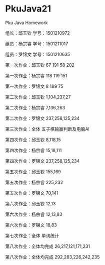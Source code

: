 ﻿# PkuJava21
Pku Java Homework
<html>
<p>组长：邱玉钦  学号：1501210972</p>
<p>组员：杨宗睿  学号：1501211017</p>
<p>组员：罗锦文  学号：1501210635</p>
<p>第一次作业：邱玉钦 67 191 58 202</p>
<p>第一次作业：杨宗睿 118 119 151</p>
<p>第一次作业：罗锦文 8 189 75</p>

<p>第二次作业：邱玉钦 1,104,237,27</p>
<p>第二次作业：杨宗睿 7,136,263</p>
<p>第二次作业：罗锦文 237,258,125,234</p>

<p>第三次作业：全体 五子棋输赢判断及电脑AI</p>

<p>第四次作业：邱玉钦 8,118,15</p>
<p>第四次作业：杨宗睿 15,18,111</p>
<p>第四次作业：罗锦文 237,258,125,234</p>

<p>第五次作业：邱玉钦 155,169</p>
<p>第五次作业：杨宗睿 225,232</p>
<p>第五次作业：罗锦文 70,141</p>

<p>第六次作业：邱玉钦 12,13</p>
<p>第六次作业：杨宗睿 12,13,83</p>
<p>第六次作业：罗锦文 18,83</p>

<p>第七次作业：全体 单词统计</p>

<p>第八次作业：全体均完成 26,217,121,171,231</p>

<p>第八次作业：全体均完成 292,283,226,242,235</p>
</html>
